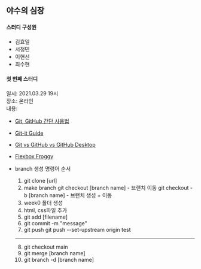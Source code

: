 ## 야수의 심장

#### 스터디 구성원
- 김효일
- 서정민
- 이현선
- 최수현

#### 첫 번째 스터디
일시: 2021.03.29 19시 </br>
장소: 온라인 </br>
내용: 
  - [Git, GitHub 간단 사용법](https://www.a-mean-blog.com/ko/blog/MEAN-Stack/%EA%B0%9C%EB%B0%9C-%ED%99%98%EA%B2%BD-%EA%B5%AC%EC%B6%95/Git-GitHub-%EA%B0%84%EB%8B%A8-%EC%82%AC%EC%9A%A9%EB%B2%95)
  - [Git-it Guide](http://jlord.us/git-it/)
  - [Git vs GitHub vs GitHub Desktop](https://velog.io/@choiiis/Git-Git-GitHub-GitHub-Desktop-%EC%A0%95%EB%A6%AC)
  - [Flexbox Froggy](https://flexboxfroggy.com/#ko)

  - branch 생성 명령어 순서
    1. git clone [url]
    2. make branch
      git checkout [branch name] - 브랜치 이동
      git checkout -b [branch name] - 브랜치 생성 + 이동
    3. week0 폴더 생성
    4. html, css파일 추가
    5. git add [filename]
    6. git commit -m "message"
    7. git push
	     git push --set-upstream origin test
    ---
    8. git checkout main
    9. git merge [branch name] 
    10. git branch -d [branch name]
